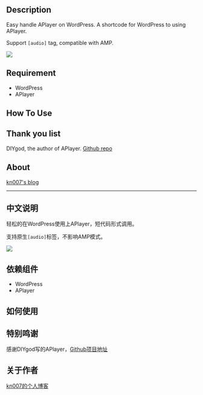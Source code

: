 ## Description
Easy handle APlayer on WordPress. A shortcode for WordPress to using APlayer.

Support `[audio]` tag, compatible with AMP.

<a href="https://github.com/kn007/APlayerHandle/blob/master/LICENSE"><img src="https://img.shields.io/badge/license-MIT-green.svg?style=flat"></a>

## Requirement

* WordPress
* APlayer

## How To Use

## Thank you list

DIYgod, the author of APlayer. [Github repo](https://github.com/MoePlayer/APlayer)

## About

[kn007's blog](https://kn007.net) 

***

## 中文说明
轻松的在WordPress使用上APlayer，短代码形式调用。

支持原生`[audio]`标签，不影响AMP模式。

<a href="https://github.com/kn007/APlayerHandle/blob/master/LICENSE"><img src="https://img.shields.io/badge/license-MIT-green.svg?style=flat"></a>

## 依赖组件

* WordPress
* APlayer

## 如何使用

## 特别鸣谢

感谢DIYgod写的APlayer，[Github项目地址](https://github.com/MoePlayer/APlayer)

## 关于作者

[kn007的个人博客](https://kn007.net) 
